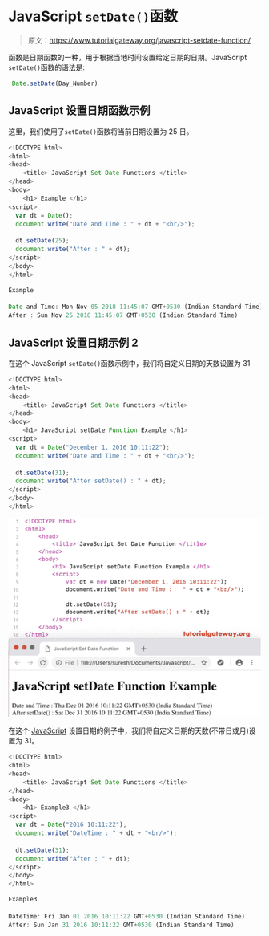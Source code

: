 # JavaScript `setDate()`函数

> 原文：<https://www.tutorialgateway.org/javascript-setdate-function/>

函数是日期函数的一种，用于根据当地时间设置给定日期的日期。JavaScript `setDate()`函数的语法是:

```js
 Date.setDate(Day_Number)
```

## JavaScript 设置日期函数示例

这里，我们使用了`setDate()`函数将当前日期设置为 25 日。

```js
<!DOCTYPE html>
<html>
<head>
    <title> JavaScript Set Date Functions </title>
</head>
<body>
    <h1> Example </h1>
<script>
  var dt = Date();  
  document.write("Date and Time : " + dt + "<br/>");

  dt.setDate(25);
  document.write("After : " + dt);
</script>
</body>
</html>
```

```js
Example

Date and Time: Mon Nov 05 2018 11:45:07 GMT+0530 (Indian Standard Time)
After : Sun Nov 25 2018 11:45:07 GMT+0530 (Indian Standard Time)
```

## JavaScript 设置日期示例 2

在这个 JavaScript `setDate()`函数示例中，我们将自定义日期的天数设置为 31

```js
<!DOCTYPE html>
<html>
<head>
    <title> JavaScript Set Date Functions </title>
</head>
<body>
    <h1> JavaScript setDate Function Example </h1>
<script>
  var dt = Date("December 1, 2016 10:11:22"); 
  document.write("Date and Time : " + dt + "<br/>");

  dt.setDate(31);
  document.write("After setDate() : " + dt);
</script>
</body>
</html>
```

![JavaScript setDate Function 2](img/a888790879a640bf25e7e279d8ea78da.png)

在这个 [JavaScript](https://www.tutorialgateway.org/javascript/) 设置日期的例子中，我们将自定义日期的天数(不带日或月)设置为 31。

```js
<!DOCTYPE html>
<html>
<head>
    <title> JavaScript Set Date Functions </title>
</head>
<body>
    <h1> Example3 </h1>
<script>
  var dt = Date("2016 10:11:22"); 
  document.write("DateTime : " + dt + "<br/>");

  dt.setDate(31);
  document.write("After : " + dt);
</script>
</body>
</html>
```

```js
Example3

DateTime: Fri Jan 01 2016 10:11:22 GMT+0530 (Indian Standard Time)
After: Sun Jan 31 2016 10:11:22 GMT+0530 (Indian Standard Time)
```